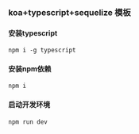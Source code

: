 ### koa+typescript+sequelize 模板

#### 安装typescript
```
npm i -g typescript
```
#### 安装npm依赖
```
npm i
```
#### 启动开发环境
```
npm run dev

```

